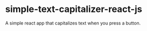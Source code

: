 # simple-text-capitalizer-react-js
 A simple react app that capitalizes text when you press a button.
